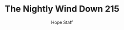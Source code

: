 ---
image: /assets/img/nwd/215_nwd_psalm_23_1-3a_niv.png
title: The Nightly Wind Down 215
number: 215
categories:
  - The Nightly Wind Down
author: Hope Staff
notes: The Nightly Wind Down 215
embed: >-
  EMBED_GOES_HERE
transcript: >-
  SOME LINES OF TEXT START HERE
---